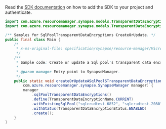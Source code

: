 Read the [SDK documentation](https://github.com/Azure/azure-sdk-for-java/blob/azure-resourcemanager-synapse_1.0.0-beta.5/sdk/synapse/azure-resourcemanager-synapse/README.md) on how to add the SDK to your project and authenticate.

```java
import com.azure.resourcemanager.synapse.models.TransparentDataEncryptionName;
import com.azure.resourcemanager.synapse.models.TransparentDataEncryptionStatus;

/** Samples for SqlPoolTransparentDataEncryptions CreateOrUpdate. */
public final class Main {
    /*
     * x-ms-original-file: specification/synapse/resource-manager/Microsoft.Synapse/stable/2021-06-01/examples/CreateOrUpdateSqlPoolTransparentDataEncryption.json
     */
    /**
     * Sample code: Create or update a Sql pool's transparent data encryption configuration.
     *
     * @param manager Entry point to SynapseManager.
     */
    public static void createOrUpdateASqlPoolSTransparentDataEncryptionConfiguration(
        com.azure.resourcemanager.synapse.SynapseManager manager) {
        manager
            .sqlPoolTransparentDataEncryptions()
            .define(TransparentDataEncryptionName.CURRENT)
            .withExistingSqlPool("sqlcrudtest-6852", "sqlcrudtest-2080", "sqlcrudtest-9187")
            .withStatus(TransparentDataEncryptionStatus.ENABLED)
            .create();
    }
}
```
